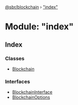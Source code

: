 [@sbr/blockchain](../README.md) › ["index"](_index_.md)

# Module: "index"

## Index

### Classes

* [Blockchain](../classes/_index_.blockchain.md)

### Interfaces

* [BlockchainInterface](../interfaces/_index_.blockchaininterface.md)
* [BlockchainOptions](../interfaces/_index_.blockchainoptions.md)
